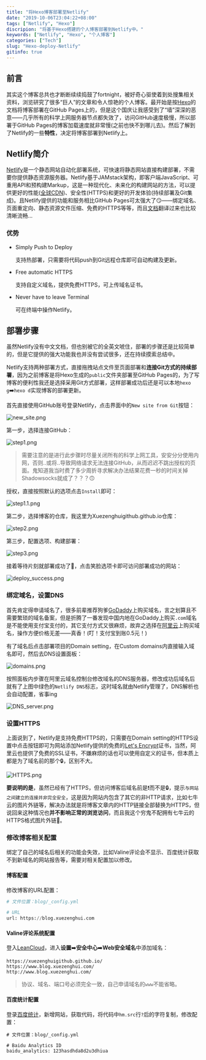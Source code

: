 ```yaml
---
title: "将Hexo博客部署至Netlify"
date: "2019-10-06T23:04:22+08:00"
tags: ["Netlify", "Hexo"]
discripion: "将基于Hexo搭建的个人博客部署到Netlify中。"
keywords: ["Netlify", "Hexo", "个人博客"]
categories: ["Tech"]
slug: "Hexo-deploy-Netlify"
gitinfo: true
---
```


## 前言
其实这个博客总共也才断断续续捣鼓了fortnight，被好奇心驱使着到处搜集相关资料，浏览研究了很多“巨人”的文章和令人惊艳的个人博客。最开始是按[Hexo](https://hexo.io/zh-cn/docs/)的文档将博客部署在GitHub Pages上的，但是这个国庆让我感受到了“墙”深深的恶意——几乎所有的科学上网服务器节点都失效了，访问GitHub速度极慢，所以部署于GitHub Pages的博客加载速度就非常慢(之前也快不到哪儿去)。然后了解到了Netlify的一些**特性**，决定将博客部署到Netlify上。
## Netlify简介
[Netlify](https://www.netlify.com/)是一个静态网站自动化部署系统，可快速将静态网站直接构建部署，不需要你提供静态资源服务器。Netlify基于JAMstack架构，即客户端JavaScript、可重用API和预构建Markup，这是一种现代化、未来化的构建网站的方法，可以提供更好的性能([全球CDN](https://www.netlify.com/blog/2016/04/15/make-your-site-faster-with-netlifys-intelligent-cdn/))、安全性(HTTPS)和更好的开发体验(持续部署及Git集成)。且Netlify提供的功能和服务相比GitHub Pages可太强大了😏——绑定域名、页面重定向、静态资源文件压缩、免费的HTTPS等等，而且[文档](https://www.netlify.com/docs/)翻译过来也比较清晰流畅…
### 优势
- Simply Push to Deploy

    支持热部署，只需要将代码push到Git远程仓库即可自动构建及更新。

- Free automatic HTTPS

    支持自定义域名，提供免费HTTPS，可上传域名证书。

- Never have to leave Terminal

    可在终端中操作Netlify。

## 部署步骤

虽然Netlify没有中文文档，但也别被它的全英文唬住，部署的步骤还是比较简单的，但是它提供的强大功能我也并没有尝试很多，还在持续摸索总结中。

Netlify支持两种部署方式，直接拖拽站点文件至页面部署和**连接Git方式的持续部署**，因为之前博客是将Hexo生成的`public`文件夹部署至GitHub Pages的，为了写博客的便利性我还是选择采用Git方式部署，这样部署成功后还是可以本地`hexo g`➡️`hexo d`实现博客的部署更新。

首先直接使用GitHub账号登录Netlify，点击界面中的`New site from Git`按钮：

![new_site.png](http://blog.xuezenghui.com/deploy_to_netlify/new_site.png "New site from Git")


第一步，选择连接GitHub：

![step1.png](http://blog.xuezenghui.com/deploy_to_netlify/step1.png "连接GitHub")


> 需要注意的是进行此步骤时尽量关闭所有的科学上网工具，安安分分使用内网，否则..或将..导致网络请求无法连接GitHub，从而迟迟不跳出授权的页面。鬼知道我当时费了多少周折寻求解决办法结果花费一秒的时间关掉Shadowsocks就成了？？？🙃

授权，直接按照默认的选项点击`Install`即可：

![step1.1.png](http://blog.xuezenghui.com/deploy_to_netlify/step1.1.png "GitHub授权")


第二步，选择博客的仓库，我这里为Xuezenghuigithub.github.io仓库：

![step2.png](http://blog.xuezenghui.com/deploy_to_netlify/step2.png "选择仓库")

第三步，配置选项、构建部署：

![step3.png](http://blog.xuezenghui.com/deploy_to_netlify/step3.png "构建部署")

接着等待片刻就部署成功了🍺，点击笑脸选项卡即可访问部署成功的网站：

![deploy_success.png](http://blog.xuezenghui.com/deploy_to_netlify/deploy_success.png "部署成功")

### 绑定域名，设置DNS
首先肯定得申请域名了，很多前辈推荐狗爹[GoDaddy](https://sg.godaddy.com/zh)上购买域名，言之划算且不需要繁琐的域名备案，但是折腾了一番发现中国内地在GoDaddy上购买`.com`域名是不能使用支付宝支付的，其它支付方式又很麻烦，故弃之选择在[阿里云](https://www.aliyun.com/)上购买域名，操作方便价格无差——真香！(叮！支付宝到账0.5元！)


有了域名后点击部署项目的Domain setting，在Custom domains内直接输入域名即可，然后去DNS设置面板：

![domains.png](http://blog.xuezenghui.com/deploy_to_netlify/domains.png "DNS设置入口")

按照面板内步骤在阿里云域名控制台修改域名的DNS服务器，修改成功后域名后就有了上图中绿色的`Netlify DNS`标志，这时域名就由Netlify管理了，DNS解析也会自动配置，省事ing

![DNS_server.png](http://blog.xuezenghui.com/deploy_to_netlify/DNS_server.png "域名控制台截图")

### 设置HTTPS
上面说到了，Netlify是支持免费HTTPS的，只需要在Domain setting的HTTPS设置中点击按钮即可为网站添加Netlify提供的免费的[Let's Encrypt](https://letsencrypt.org/)证书，当然，阿里云也提供了免费的SSL证书，不嫌麻烦的话也可以使用自定义的证书，但本质上都是为了域名前的那个🔒，区别不大。

![HTTPS.png](http://blog.xuezenghui.com/deploy_to_netlify/HTTPS.png "HTTPS")

**要说明的是**，虽然已经有了HTTPS，但访问博客后域名前是❗️而不是🔒，提示`与网站之间建立的连接并非完全安全`，这是因为网站内包含了其它的非HTTP请求，比如七牛云的图片外链等，解决办法就是将博客文章内的HTTP链接全部替换为HTTPS，但说回来这种情况也**并不影响正常的浏览访问**，而且我这个穷鬼不配拥有七牛云的HTTPS格式图片外链🌚。
### 修改博客相关配置
绑定了自己的域名后相关的功能会失效，比如Valine评论会不显示、百度统计获取不到新域名的网站报告等，需要对相关配置加以修改。
#### 博客配置
修改博客的URL配置：
```python
# 文件位置：blog/_config.yml

# URL
url: https://blog.xuezenghui.com
```
#### Valine评论系统配置
登入[LeanCloud](https://leancloud.cn/)，进入**设置**➡️**安全中心**➡️**Web安全域名**中添加域名：
```
https://xuezenghuigithub.github.io/
https://www.blog.xuezenghui.com/
http://www.blog.xuezenghui.com/
```
> 协议、域名、端口号必须完全一致，自己申请域名的`www`不能省略。

#### 百度统计配置
登录[百度统计](https://tongji.baidu.com/web/10000070711/welcome/login)，新增网站，获取代码，将代码中`hm.src`行`?`后的字符复制，修改配置：
```
# 文件位置：blog/_config.yml

# Baidu Analytics ID
baidu_analytics: 123hasdhda8d2u3dhiua
```